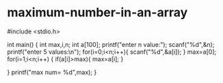 # maximum-number-in-an-array
#include <stdio.h>


int main()
{
   int max,i,n;
   int a[100];
   printf("enter n value:");
   scanf("%d",&n);
   printf("enter 5 values:\n");
   for(i=0;i<n;i++){
       scanf("%d",&a[i]);
   }
   max=a[0];
   for(i=1;i<n;i++)
   {
       if(a[i]>max){
           max=a[i];
       }
     
   }
   printf("max num= %d",max);
}
